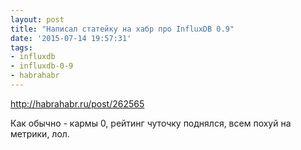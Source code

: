 ```yaml
---
layout: post
title: "Написал статейку на хабр про InfluxDB 0.9"
date: '2015-07-14 19:57:31'
tags:
- influxdb
- influxdb-0-9
- habrahabr
---
```


http://habrahabr.ru/post/262565

Как обычно - кармы 0, рейтинг чуточку поднялся, всем похуй на метрики, лол.